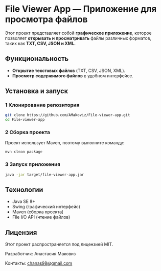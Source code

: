 # File Viewer App — Приложение для просмотра файлов

Этот проект представляет собой **графическое приложение**, которое позволяет **открывать и просматривать** файлы различных форматов, таких как **TXT, CSV, JSON и XML**.

##  Функциональность
-  **Открытие текстовых файлов** (TXT, CSV, JSON, XML).
-  **Просмотр содержимого файлов** в удобном интерфейсе.

##  Установка и запуск
### 1️ **Клонирование репозитория**
```sh
git clone https://github.com/AMakoviz/File-viewer-app.git
cd File-viewer-app
```

### 2️ **Сборка проекта**
Проект использует Maven, поэтому выполните команду:

```sh
mvn clean package
```

### 3️ **Запуск приложения**
```sh
java -jar target/file-viewer-app.jar
```

## **Технологии**
- Java SE 8+
- Swing (графический интерфейс)
- Maven (сборка проекта)
- File I/O API (чтение файлов)

## **Лицензия**
Этот проект распространяется под лицензией MIT.

Разработчик: Анастасия Маковиз

Контакты: chanas98@gmail.com

